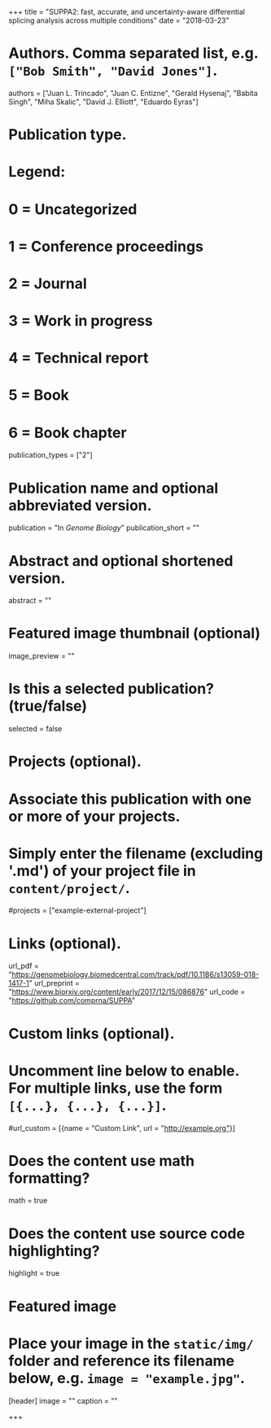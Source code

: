 +++
title = "SUPPA2: fast, accurate, and uncertainty-aware differential splicing analysis across multiple conditions"
date = "2018-03-23"

# Authors. Comma separated list, e.g. `["Bob Smith", "David Jones"]`.
authors = ["Juan L. Trincado", "Juan C. Entizne", "Gerald Hysenaj", "Babita Singh", "Miha Skalic", "David J. Elliott", "Eduardo Eyras"]

# Publication type.
# Legend:
# 0 = Uncategorized
# 1 = Conference proceedings
# 2 = Journal
# 3 = Work in progress
# 4 = Technical report
# 5 = Book
# 6 = Book chapter
publication_types = ["2"]

# Publication name and optional abbreviated version.
publication = "In *Genome Biology*"
publication_short = ""

# Abstract and optional shortened version.
abstract = ""

# Featured image thumbnail (optional)
image_preview = ""

# Is this a selected publication? (true/false)
selected = false

# Projects (optional).
#   Associate this publication with one or more of your projects.
#   Simply enter the filename (excluding '.md') of your project file in `content/project/`.
#projects = ["example-external-project"]

# Links (optional).
url_pdf = "https://genomebiology.biomedcentral.com/track/pdf/10.1186/s13059-018-1417-1"
url_preprint = "https://www.biorxiv.org/content/early/2017/12/15/086876"
url_code = "https://github.com/comprna/SUPPA"


# Custom links (optional).
#   Uncomment line below to enable. For multiple links, use the form `[{...}, {...}, {...}]`.
#url_custom = [{name = "Custom Link", url = "http://example.org"}]

# Does the content use math formatting?
math = true

# Does the content use source code highlighting?
highlight = true

# Featured image
# Place your image in the `static/img/` folder and reference its filename below, e.g. `image = "example.jpg"`.
[header]
image = ""
caption = ""

+++
